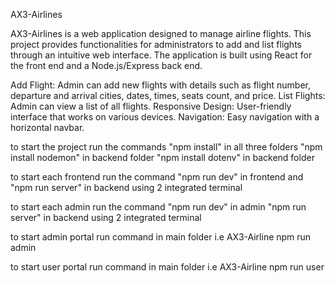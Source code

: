 AX3-Airlines

AX3-Airlines is a web application designed to manage airline flights. This project provides functionalities for administrators to add and list flights through an intuitive web interface. The application is built using React for the front end and a Node.js/Express back end.

Add Flight: Admin can add new flights with details such as flight number, departure and arrival cities, dates, times, seats count, and price. List Flights: Admin can view a list of all flights. Responsive Design: User-friendly interface that works on various devices. Navigation: Easy navigation with a horizontal navbar.

to start the project run the commands "npm install" in all three folders "npm install nodemon" in backend folder "npm install dotenv" in backend folder

to start each frontend run the command "npm run dev" in frontend and "npm run server" in backend using 2 integrated terminal

to start each admin run the command "npm run dev" in admin "npm run server" in backend using 2 integrated terminal

to start admin portal run command in main folder i.e AX3-Airline npm run admin

to start user portal run command in main folder i.e AX3-Airline npm run user